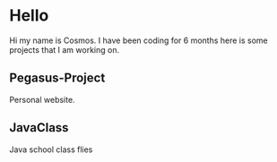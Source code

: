 

# Hello

Hi my name is Cosmos. I have been coding for 6 months here is some projects that I am working on. 

## Pegasus-Project

Personal website.

## JavaClass
Java school class flies

